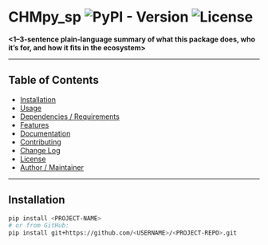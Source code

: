 # **CHMpy_sp** ![PyPI - Version](https://img.shields.io/pypi/v/chmpy_sp.svg)  ![License](https://img.shields.io/github/license/AmmarSyamil/CHMpy)

**<1–3‑sentence plain‑language summary of what this package does, who it’s for, and how it fits in the ecosystem>**

---

## Table of Contents

- [Installation](#installation)  
- [Usage](#usage)  
- [Dependencies / Requirements](#dependencies‑requirements)  
- [Features](#features)  
- [Documentation](#documentation)  
- [Contributing](#contributing)  
- [Change Log](#change‑log)  
- [License](#license)  
- [Author / Maintainer](#author‑maintainer)

---

## Installation

```bash
pip install <PROJECT‑NAME>
# or from GitHub:
pip install git+https://github.com/<USERNAME>/<PROJECT‑REPO>.git
